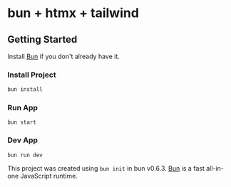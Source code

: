 # bun + htmx + tailwind

## Getting Started 
Install [Bun](https://bun.sh/docs/installation) if you don't already have it.

### Install Project
```bash
bun install
```

### Run App
```
bun start
```

### Dev App
```
bun run dev
```

This project was created using `bun init` in bun v0.6.3. [Bun](https://bun.sh) is a fast all-in-one JavaScript runtime.
